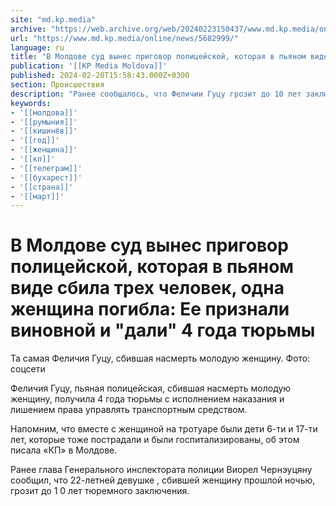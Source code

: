 ```yaml
---
site: "md.kp.media"
archive: "https://web.archive.org/web/20240223150437/www.md.kp.media/online/news/5682999/"
url: "https://www.md.kp.media/online/news/5682999/"
language: ru
title: "В Молдове суд вынес приговор полицейской, которая в пьяном виде сбила трех человек, одна женщина погибла: Ее признали виновной и \"дали\" 4 года тюрьмы"
publication: '[[KP Media Moldova]]'
published: 2024-02-20T15:58:43.000Z+0300
section: Происшествия
description: "Ранее сообщалось, что Феличии Гуцу грозит до 10 лет заключения"
keywords:
- '[[молдова]]'
- '[[румыния]]'
- '[[кишинёв]]'
- '[[год]]'
- '[[женщина]]'
- '[[кп]]'
- '[[телеграм]]'
- '[[бухарест]]'
- '[[страна]]'
- '[[март]]'
---
```


# В Молдове суд вынес приговор полицейской, которая в пьяном виде сбила трех человек, одна женщина погибла: Ее признали виновной и "дали" 4 года тюрьмы

Та самая Феличия Гуцу, сбившая насмерть молодую женщину. Фото: соцсети

Феличия Гуцу, пьяная полицейская, сбившая насмерть молодую женщину, получила 4 года тюрьмы с исполнением наказания и лишением права управлять транспортным средством.

Напомним, что вместе с женщиной на тротуаре были дети 6-ти и 17-ти лет, которые тоже пострадали и были госпитализированы, об этом писала «КП» в Молдове.

Ранее глава Генерального инспектората полиции Виорел Чернэуцяну сообщил, что 22-летней девушке , сбившей женщину прошлой ночью, грозит до 1 0 лет тюремного заключения.